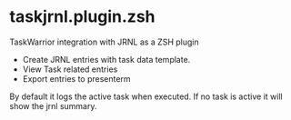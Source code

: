# taskjrnl.plugin.zsh

TaskWarrior integration with JRNL as a ZSH plugin

* Create JRNL entries with task data template.
* View Task related entries
* Export entries to presenterm

By default it logs the active task when executed. If no task is active it will show the jrnl summary.

